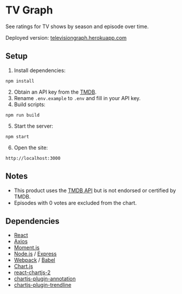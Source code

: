 # TV Graph
See ratings for TV shows by season and episode over time.

Deployed version: [televisiongraph.herokuapp.com](https://televisiongraph.herokuapp.com)

## Setup
1. Install dependencies:
```
npm install
```
2. Obtain an API key from the [TMDB](https://developers.themoviedb.org/3/getting-started/introduction).
3. Rename `.env.example` to `.env` and fill in your API key.
4. Build scripts:
```
npm run build
```
5. Start the server:
```
npm start
```
6. Open the site:
```
http://localhost:3000
```

## Notes
- This product uses the [TMDB API](https://developers.themoviedb.org/3/getting-started/introduction) but is not endorsed or certified by TMDB.
- Episodes with 0 votes are excluded from the chart.

## Dependencies
- [React](https://reactjs.org)
- [Axios](https://axios-http.com)
- [Moment.js](https://momentjs.com)
- [Node.js](https://nodejs.org/en) / [Express](https://expressjs.com)
- [Webpack](https://webpack.js.org) / [Babel](https://babeljs.io)
- [Chart.js](https://www.chartjs.org)
- [react-chartjs-2](https://react-chartjs-2.netlify.app)
- [chartjs-plugin-annotation](https://www.chartjs.org)
- [chartjs-plugin-trendline](https://github.com/Makanz/chartjs-plugin-trendline)